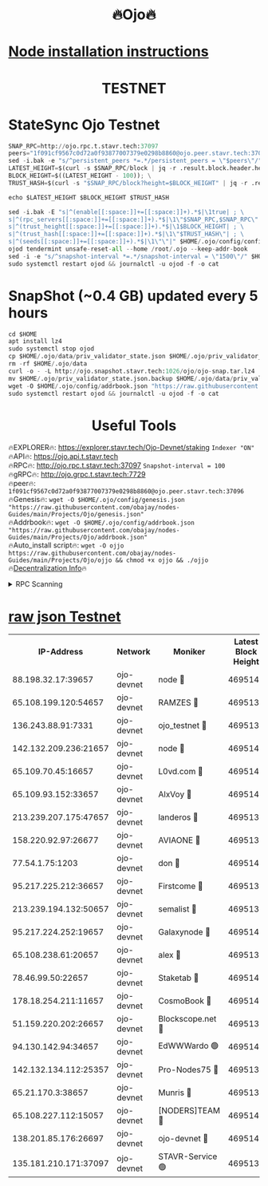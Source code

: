 <h1 align="center"> 🔥Ojo🔥</h1>

[Node installation instructions](https://github.com/obajay/nodes-Guides/tree/main/Projects/Ojo)
=

<h1 align="center"> TESTNET</h1>

# StateSync Ojo Testnet
```python
SNAP_RPC=http://ojo.rpc.t.stavr.tech:37097
peers="1f091cf9567c0d72a0f93877007379e0298b8860@ojo.peer.stavr.tech:37096"
sed -i.bak -e "s/^persistent_peers *=.*/persistent_peers = \"$peers\"/" $HOME/.ojo/config/config.toml
LATEST_HEIGHT=$(curl -s $SNAP_RPC/block | jq -r .result.block.header.height); \
BLOCK_HEIGHT=$((LATEST_HEIGHT - 100)); \
TRUST_HASH=$(curl -s "$SNAP_RPC/block?height=$BLOCK_HEIGHT" | jq -r .result.block_id.hash)

echo $LATEST_HEIGHT $BLOCK_HEIGHT $TRUST_HASH

sed -i.bak -E "s|^(enable[[:space:]]+=[[:space:]]+).*$|\1true| ; \
s|^(rpc_servers[[:space:]]+=[[:space:]]+).*$|\1\"$SNAP_RPC,$SNAP_RPC\"| ; \
s|^(trust_height[[:space:]]+=[[:space:]]+).*$|\1$BLOCK_HEIGHT| ; \
s|^(trust_hash[[:space:]]+=[[:space:]]+).*$|\1\"$TRUST_HASH\"| ; \
s|^(seeds[[:space:]]+=[[:space:]]+).*$|\1\"\"|" $HOME/.ojo/config/config.toml
ojod tendermint unsafe-reset-all --home /root/.ojo --keep-addr-book
sed -i -e "s/^snapshot-interval *=.*/snapshot-interval = \"1500\"/" $HOME/.ojo/config/app.toml
sudo systemctl restart ojod && journalctl -u ojod -f -o cat
```
# SnapShot (~0.4 GB) updated every 5 hours
```python
cd $HOME
apt install lz4
sudo systemctl stop ojod
cp $HOME/.ojo/data/priv_validator_state.json $HOME/.ojo/priv_validator_state.json.backup
rm -rf $HOME/.ojo/data
curl -o - -L http://ojo.snapshot.stavr.tech:1026/ojo/ojo-snap.tar.lz4 | lz4 -c -d - | tar -x -C $HOME/.ojo --strip-components 2
mv $HOME/.ojo/priv_validator_state.json.backup $HOME/.ojo/data/priv_validator_state.json
wget -O $HOME/.ojo/config/addrbook.json "https://raw.githubusercontent.com/obajay/nodes-Guides/main/Projects/Ojo/addrbook.json"
sudo systemctl restart ojod && journalctl -u ojod -f -o cat
```
 <h1 align="center"> Useful Tools</h1>

🔥EXPLORER🔥:        https://explorer.stavr.tech/Ojo-Devnet/staking        `Indexer "ON"` \
🔥API🔥:                     https://ojo.api.t.stavr.tech \
🔥RPC🔥:                    http://ojo.rpc.t.stavr.tech:37097              `Snapshot-interval = 100` \
🔥gRPC🔥:                  http://ojo.grpc.t.stavr.tech:7729 \
🔥peer🔥:                   `1f091cf9567c0d72a0f93877007379e0298b8860@ojo.peer.stavr.tech:37096` \
🔥Genesis🔥:    ```wget -O $HOME/.ojo/config/genesis.json "https://raw.githubusercontent.com/obajay/nodes-Guides/main/Projects/Ojo/genesis.json"``` \
🔥Addrbook🔥:    ```wget -O $HOME/.ojo/config/addrbook.json "https://raw.githubusercontent.com/obajay/nodes-Guides/main/Projects/Ojo/addrbook.json"``` \
🔥Auto_install script🔥: ```wget -O ojjo https://raw.githubusercontent.com/obajay/nodes-Guides/main/Projects/Ojo/ojjo && chmod +x ojjo && ./ojjo``` \
🔥[Decentralization Info](https://github.com/obajay/StateSync-snapshots/tree/main/Projects/Ojo/Decentralization)🔥



<details>
<summary>RPC Scanning</summary>

<h2 align="center"> We scan nodes in real time every 4 hours. And we provide the final result of RPC endpoints.
We cannot influence the operation of these nodes in any way. </h2>


```python
If Voting Power is higher than 0 --> then the Node is a validator of the network and may be subject to attack and be a potential threat to the chain.
```
```python
We marked such validators with a red symbol
```

</details>

[raw json Testnet](https://rpc-check.ojot.stavr.tech/ojot/rpc-ojot-result.json)
=


<table><tr><th>IP-Address</th><th>Network</th><th>Moniker</th><th>Latest Block Height</th><th>Earliest Block Height</th><th>Catching Up</th><th>Tx Index</th><th>Voting Power</th><th>Scan Time</th></tr><tr><td>88.198.32.17:39657</td><td>ojo-devnet</td><td>node 🔴</td><td>4695141</td><td>300001</td><td>False</td><td>on</td><td>65654</td><td>2023-12-28T03:55:36.624955538UTC</td></tr><tr><td>65.108.199.120:54657</td><td>ojo-devnet</td><td>RAMZES 🔴</td><td>4695136</td><td>306156</td><td>False</td><td>on</td><td>15420</td><td>2023-12-28T03:55:08.267200245UTC</td></tr><tr><td>136.243.88.91:7331</td><td>ojo-devnet</td><td>ojo_testnet 🔴</td><td>4695137</td><td>308845</td><td>False</td><td>on</td><td>1000</td><td>2023-12-28T03:55:16.945115056UTC</td></tr><tr><td>142.132.209.236:21657</td><td>ojo-devnet</td><td>node 🔴</td><td>4695140</td><td>350001</td><td>False</td><td>on</td><td>1999</td><td>2023-12-28T03:55:33.266313395UTC</td></tr><tr><td>65.109.70.45:16657</td><td>ojo-devnet</td><td>L0vd.com 🔴</td><td>4695142</td><td>695918</td><td>False</td><td>off</td><td>998</td><td>2023-12-28T03:55:44.452750334UTC</td></tr><tr><td>65.109.93.152:33657</td><td>ojo-devnet</td><td>AlxVoy 🔴</td><td>4695140</td><td>2319801</td><td>False</td><td>on</td><td>4536782</td><td>2023-12-28T03:55:32.986879553UTC</td></tr><tr><td>213.239.207.175:47657</td><td>ojo-devnet</td><td>landeros 🔴</td><td>4695139</td><td>2714001</td><td>False</td><td>off</td><td>11083</td><td>2023-12-28T03:55:27.922867702UTC</td></tr><tr><td>158.220.92.97:26677</td><td>ojo-devnet</td><td>AVIAONE 🔴</td><td>4695139</td><td>2754001</td><td>False</td><td>on</td><td>13867</td><td>2023-12-28T03:55:27.643008213UTC</td></tr><tr><td>77.54.1.75:1203</td><td>ojo-devnet</td><td>don 🔴</td><td>4695141</td><td>2906401</td><td>False</td><td>on</td><td>10</td><td>2023-12-28T03:55:36.300175823UTC</td></tr><tr><td>95.217.225.212:36657</td><td>ojo-devnet</td><td>Firstcome 🔴</td><td>4695137</td><td>2985946</td><td>False</td><td>on</td><td>13566</td><td>2023-12-28T03:55:16.646792515UTC</td></tr><tr><td>213.239.194.132:50657</td><td>ojo-devnet</td><td>semalist 🔴</td><td>4695136</td><td>3223522</td><td>False</td><td>on</td><td>19037</td><td>2023-12-28T03:55:08.592068574UTC</td></tr><tr><td>95.217.224.252:19657</td><td>ojo-devnet</td><td>Galaxynode 🔴</td><td>4695142</td><td>3685492</td><td>False</td><td>on</td><td>11888</td><td>2023-12-28T03:55:41.314401661UTC</td></tr><tr><td>65.108.238.61:20657</td><td>ojo-devnet</td><td>alex 🔴</td><td>4695136</td><td>4158001</td><td>False</td><td>on</td><td>11359</td><td>2023-12-28T03:55:07.863343664UTC</td></tr><tr><td>78.46.99.50:22657</td><td>ojo-devnet</td><td>Staketab 🔴</td><td>4695142</td><td>4254801</td><td>False</td><td>on</td><td>1276</td><td>2023-12-28T03:55:44.737984849UTC</td></tr><tr><td>178.18.254.211:11657</td><td>ojo-devnet</td><td>CosmoBook 🔴</td><td>4695141</td><td>4392001</td><td>False</td><td>off</td><td>1057</td><td>2023-12-28T03:55:35.730691331UTC</td></tr><tr><td>51.159.220.202:26657</td><td>ojo-devnet</td><td>Blockscope.net 🔴</td><td>4695136</td><td>4425001</td><td>False</td><td>on</td><td>981</td><td>2023-12-28T03:55:07.513189125UTC</td></tr><tr><td>94.130.142.94:34657</td><td>ojo-devnet</td><td>EdWWWardo 🟢</td><td>4695140</td><td>4438946</td><td>False</td><td>on</td><td>0</td><td>2023-12-28T03:55:30.472897986UTC</td></tr><tr><td>142.132.134.112:25357</td><td>ojo-devnet</td><td>Pro-Nodes75 🔴</td><td>4695137</td><td>4595136</td><td>False</td><td>on</td><td>24651</td><td>2023-12-28T03:55:11.717991149UTC</td></tr><tr><td>65.21.170.3:38657</td><td>ojo-devnet</td><td>Munris 🔴</td><td>4695137</td><td>4595137</td><td>False</td><td>off</td><td>20123</td><td>2023-12-28T03:55:14.184182027UTC</td></tr><tr><td>65.108.227.112:15057</td><td>ojo-devnet</td><td>[NODERS]TEAM 🔴</td><td>4695142</td><td>4595142</td><td>False</td><td>off</td><td>9999</td><td>2023-12-28T03:55:41.636510833UTC</td></tr><tr><td>138.201.85.176:26697</td><td>ojo-devnet</td><td>ojo-devnet 🔴</td><td>4695142</td><td>4595142</td><td>False</td><td>on</td><td>1000024000</td><td>2023-12-28T03:55:44.026020913UTC</td></tr><tr><td>135.181.210.171:37097</td><td>ojo-devnet</td><td>STAVR-Service 🟢</td><td>4695136</td><td>4693001</td><td>False</td><td>on</td><td>0</td><td>2023-12-28T03:55:09.358870145UTC</td></tr></table>
